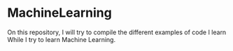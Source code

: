 # MachineLearning
On this repository, I will try to compile the different examples of code I learn While I try to learn Machine Learning.
